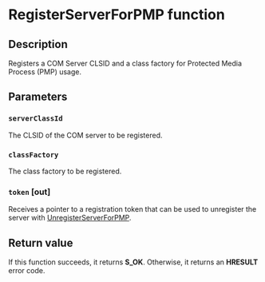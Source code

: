 # RegisterServerForPMP function

## Description

Registers a COM Server CLSID and a class factory for Protected Media Process (PMP) usage.

## Parameters

### `serverClassId`

The CLSID of the COM server to be registered.

### `classFactory`

The class factory to be registered.

### `token` [out]

Receives a pointer to a registration token that can be used to unregister the server with [UnregisterServerForPMP](https://learn.microsoft.com/windows/desktop/api/comppkgsup/nf-comppkgsup-unregisterserverforpmp).

## Return value

If this function succeeds, it returns **S_OK**. Otherwise, it returns an **HRESULT** error code.